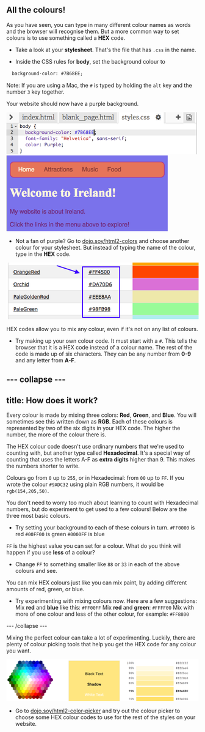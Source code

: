 ## All the colours!

As you have seen, you can type in many different colour names as words and the browser will recognise them. But a more common way to set colours is to use something called a **HEX** code.

+ Take a look at your **stylesheet**. That's the file that has `.css` in the name.

+ Inside the CSS rules for **body**, set the background colour to

```html
  background-color: #7B68EE;
```

Note: If you are using a Mac, the `#` is typed by holding the `alt` key and the number `3` key together.

Your website should now have a purple background. 

![](images/HexColourFirst.png) 
![](images/HexColourFirstResult.png)


+ Not a fan of purple? Go to [dojo.soy/html2-colors](http://dojo.soy/html2-colors) and choose another colour for your stylesheet. But instead of typing the name of the colour, type in the **HEX** code. 

![](images/ColorNamesHex.png)

HEX codes allow you to mix any colour, even if it's not on any list of colours. 

+ Try making up your own colour code. It must start with a `#`. This tells the browser that it is a HEX code instead of a colour name. The rest of the code is made up of six characters. They can be  any number from **0-9** and any letter from **A-F**.

--- collapse ---
---
title: How does it work? 
---

Every colour is made by mixing three colors: **Red**, **Green**, and **Blue**. You will sometimes see this written down as **RGB**. Each of these colours is represented by two of the six digits in your HEX code. The higher the number, the more of the colour there is.

The HEX colour code doesn't use ordinary numbers that we're used to counting with, but another type called **Hexadecimal**. It's a special way of counting that uses the letters A-F as **extra digits** higher than 9. This makes the numbers shorter to write. 

Colours go from `0` up to `255`, or in Hexadecimal: from `00` up to `FF`. If you wrote the colour `#9ADC32` using plain RGB numbers, it would be `rgb(154,205,50)`.

You don't need to worry too much about learning to count with Hexadecimal numbers, but do experiment to get used to a few colours! Below are the three most basic colours. 

+ Try setting your background to each of these colours in turn. 
 `#FF0000` is red
 `#00FF00` is green
 `#0000FF` is blue
 
`FF` is the highest value you can set for a colour. What do you think will happen if you use **less** of a colour? 

+ Change `FF` to something smaller like `88` or `33` in each of the above colours and see.

You can mix HEX colours just like you can mix paint, by adding different amounts of red, green, or blue.

+ Try experimenting with mixing colours now. Here are a few suggestions:
 Mix **red** and **blue** like this: `#FF00FF` 
 Mix **red** and **green**: `#FFFF00`
 Mix with more of one colour and less of the other colour, for example: `#FF8800`

--- /collapse ---

Mixing the perfect colour can take a lot of experimenting. Luckily, there are plenty of colour picking tools that help you get the HEX code for any colour you want. 

![](images/W3ColorPicker.png)

+ Go to [dojo.soy/html2-color-picker](http://dojo.soy/html2-color-picker) and try out the colour picker to choose some HEX colour codes to use for the rest of the styles on your website.



